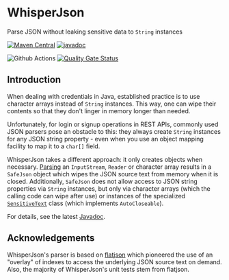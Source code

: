 # WhisperJson

Parse JSON without leaking sensitive data to `String` instances

[![Maven Central](https://maven-badges.herokuapp.com/maven-central/com.github.bannmann.whisperjson/whisperjson/badge.svg)](https://maven-badges.herokuapp.com/maven-central/com.github.bannmann.whisperjson/whisperjson)
[![javadoc](https://javadoc.io/badge2/com.github.bannmann.whisperjson/whisperjson/javadoc.svg)](https://javadoc.io/doc/com.github.bannmann.whisperjson/whisperjson)

![Github Actions](https://github.com/bannmann/whisperjson/actions/workflows/build.yml/badge.svg?branch=develop)
[![Quality Gate Status](https://sonarcloud.io/api/project_badges/measure?project=com.github.bannmann.whisperjson%3Awhisperjson&metric=alert_status)](https://sonarcloud.io/dashboard?id=com.github.bannmann.whisperjson%3Awhisperjson)

## Introduction

When dealing with credentials in Java, established practice is to use character arrays instead of `String` instances.
This way, one can wipe their contents so that they don't linger in memory longer than needed.

Unfortunately, for login or signup operations in REST APIs, commonly used JSON parsers pose an obstacle to this: they
always create `String` instances for any JSON string property - even when you use an object mapping facility to map it
to a `char[]` field.

WhisperJson takes a different approach: it only creates objects when necessary.
[Parsing](https://javadoc.io/doc/com.github.bannmann.whisperjson/whisperjson/latest/com/github/bannmann/whisperjson/WhisperJson.html)
an `InputStream`, `Reader` or character array results in a `SafeJson` object which wipes the JSON source text from
memory when it is closed. Additionally, `SafeJson` does not allow access to JSON string properties via `String`
instances, but only via character arrays (which the calling code can wipe after use) or instances of the specialized
[`SensitiveText`](https://javadoc.io/doc/com.github.bannmann.whisperjson/whisperjson/latest/com/github/bannmann/whisperjson/SensitiveText.html)
class (which implements `AutoCloseable`).

For details, see the latest [Javadoc](https://javadoc.io/doc/com.github.bannmann.whisperjson/whisperjson/latest/index.html).

## Acknowledgements

WhisperJson's parser is based on [flatjson](https://github.com/zalando-incubator/flatjson) which pioneered the use of an
"overlay" of indexes to access the underlying JSON source text on demand. Also, the majority of WhisperJson's unit tests
stem from flatjson.
